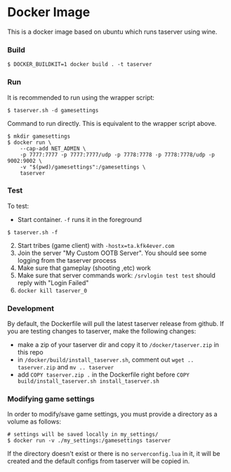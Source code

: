 # Docker Image
This is a docker image based on ubuntu which runs taserver using wine.

### Build
```
$ DOCKER_BUILDKIT=1 docker build . -t taserver
```

### Run

It is recommended to run using the wrapper script:
```
$ taserver.sh -d gamesettings
```

Command to run directly. This is equivalent to the wrapper script above.
```
$ mkdir gamesettings
$ docker run \
    --cap-add NET_ADMIN \
    -p 7777:7777 -p 7777:7777/udp -p 7778:7778 -p 7778:7778/udp -p 9002:9002 \
    -v "$(pwd)/gamesettings":/gamesettings \
    taserver
```

### Test
To test:

- Start container. `-f` runs it in the foreground
```
$ taserver.sh -f
```

2. Start tribes (game client) with `-hostx=ta.kfk4ever.com`
3. Join the server "My Custom OOTB Server". You should see some logging from the taserver process
4. Make sure that gameplay (shooting ,etc) work
5. Make sure that server commands work: `/srvlogin test test` should reply with "Login Failed"
6. `docker kill taserver_0`

### Development
By default, the Dockerfile will pull the latest taserver release from github. If you are testing changes to taserver, make the following changes:
- make a zip of your taserver dir and copy it to `/docker/taserver.zip` in this repo
- in `/docker/build/install_taserver.sh`, comment out `wget .. taserver.zip` and `mv .. taserver`
- add `COPY taserver.zip .` in the Dockerfile right before `COPY build/install_taserver.sh install_taserver.sh`

### Modifying game settings
In order to modify/save game settings, you must provide a directory as a volume as follows:
```
# settings will be saved locally in my_settings/
$ docker run -v ./my_settings:/gamesettings taserver
```

If the directory doesn't exist or there is no `serverconfig.lua` in it, it will be created and the default configs from taserver will be copied in.
